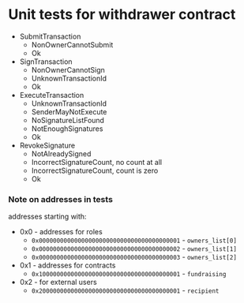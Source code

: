 # Unit tests for withdrawer contract

* SubmitTransaction
    * NonOwnerCannotSubmit
    * Ok
* SignTransaction
    * NonOwnerCannotSign
    * UnknownTransactionId
    * Ok
* ExecuteTransaction
    * UnknownTransactionId
    * SenderMayNotExecute
    * NoSignatureListFound
    * NotEnoughSignatures
    * Ok
* RevokeSignature
    * NotAlreadySigned
    * IncorrectSignatureCount, no count at all
    * IncorrectSignatureCount, count is zero
    * Ok

### Note on addresses in tests

addresses starting with:

* 0x0 - addresses for roles
    * `0x0000000000000000000000000000000000000001` - `owners_list[0]`
    * `0x0000000000000000000000000000000000000002` - `owners_list[1]`
    * `0x0000000000000000000000000000000000000003` - `owners_list[2]`
* 0x1 - addresses for contracts
    * `0x1000000000000000000000000000000000000001` - `fundraising`
* 0x2 - for external users
    * `0x2000000000000000000000000000000000000001` - `recipient`
